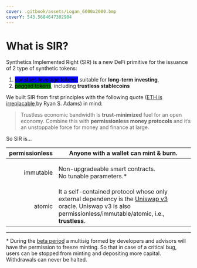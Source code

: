 ```yaml
---
cover: .gitbook/assets/Logan_6000x2000.bmp
coverY: 543.5684647302904
---
```


# What is SIR?

Synthetics Implemented Right (SIR) is a new DeFi primitive for the issuance of 2 type of synthetic tokens:

1. <mark style="background-color:blue;">constant-leverage tokens,</mark> suitable for **long-term investing**,
2. <mark style="background-color:green;">pegged tokens</mark>, including **trustless stablecoins**

We built SIR from first principles with the following quote ([ETH is irreplacable ](https://newsletter.banklesshq.com/p/eth-is-irreplaceable#%C2%A7eyes-on-the-prize)by Ryan S. Adams) in mind:

> Trustless economic bandwidth is **trust-minimized** fuel for an open economy. Combine this with **permissionless money protocols** and it’s an unstoppable force for money and finance at large.

So SIR is...

| permissionless | Anyone with a wallet can mint & burn.                                                                                                                                                  |
| -------------: | -------------------------------------------------------------------------------------------------------------------------------------------------------------------------------------- |
|      immutable | <p>Non-upgradeable smart contracts.<br>No tunable parameters.*</p>                                                                                                                     |
|         atomic | It a self-contained protocol whose only external dependency is the [Uniswap v3](https://uniswap.org/) oracle. Uniswap v3 is also permissionless/immutable/atomic, i.e., **trustless**. |

***

\* During the [beta period](the-protocol/beta-period.md) a multisig formed by developers and advisors will have the permission to freeze minting. So that in case of a critical bug, users can be stopped from minting and depositing more capital. Withdrawals can never be halted.

